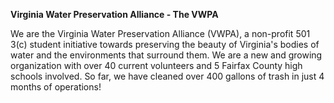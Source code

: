 **Virginia Water Preservation Alliance - The VWPA**

We are the Virginia Water Preservation Alliance (VWPA), a non-profit 501 3(c) student initiative towards preserving the beauty of Virginia's bodies of water and the environments that surround them. We are a new and growing organization with over 40 current volunteers and 5 Fairfax County high schools involved. So far, we have cleaned over 400 gallons of trash in just 4 months of operations!
